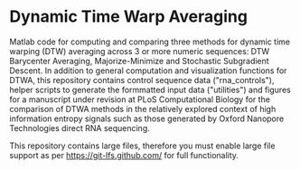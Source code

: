 # Dynamic Time Warp Averaging

Matlab code for computing and comparing three methods for dynamic time warping (DTW) averaging across 3 or more numeric sequences: DTW Barycenter Averaging, Majorize-Minimize and Stochastic Subgradient Descent. In addition to general computation and visualization functions for DTWA, this repository contains control sequence data ("rna_controls"), helper scripts to generate the formmatted input data ("utilities") and figures for a manuscript under revision at PLoS Computational Biology for the comparison of DTWA methods in the relatively explored context of high information entropy signals such as those generated by Oxford Nanopore Technologies direct RNA sequencing. 

This repository contains large files, therefore you must enable large file support as per https://git-lfs.github.com/ for full functionality.
